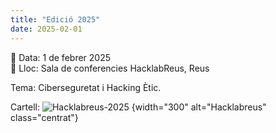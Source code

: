 ```yaml
---
title: "Edició 2025"
date: 2025-02-01
---
```


📅 Data: 1 de febrer 2025  
📍 Lloc: Sala de conferencies HacklabReus, Reus

Tema: Ciberseguretat i Hacking Ètic.  

Cartell:
![Hacklabreus-2025](/img/cartell-hacklabreus-2025.png)
{width="300" alt="Hacklabreus" class="centrat"}